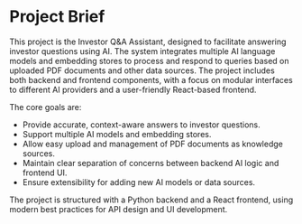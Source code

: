 # Project Brief

This project is the Investor Q&A Assistant, designed to facilitate answering investor questions using AI. The system integrates multiple AI language models and embedding stores to process and respond to queries based on uploaded PDF documents and other data sources. The project includes both backend and frontend components, with a focus on modular interfaces to different AI providers and a user-friendly React-based frontend.

The core goals are:

- Provide accurate, context-aware answers to investor questions.
- Support multiple AI models and embedding stores.
- Allow easy upload and management of PDF documents as knowledge sources.
- Maintain clear separation of concerns between backend AI logic and frontend UI.
- Ensure extensibility for adding new AI models or data sources.

The project is structured with a Python backend and a React frontend, using modern best practices for API design and UI development.
